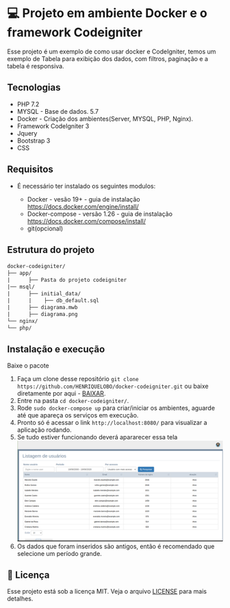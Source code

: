 # :computer: Projeto em ambiente Docker e o framework Codeigniter


Esse projeto é um exemplo de como usar docker e CodeIgniter, temos um exemplo de Tabela para exibição dos dados, com filtros, paginação e a tabela é responsiva.

## Tecnologias
   * PHP 7.2
   * MYSQL - Base de dados. 5.7
   * Docker - Criação dos ambientes(Server, MYSQL, PHP, Nginx).
   * Framework CodeIgniter 3
   * Jquery
   * Bootstrap 3
   * CSS

## Requisitos
- É necessário ter instalado os seguintes modulos:

  * Docker - vesão 19+ - guia de instalação https://docs.docker.com/engine/install/
  * Docker-compose - versão 1.26 - guia de instalação https://docs.docker.com/compose/install/
  * git(opcional)

## Estrutura do projeto
 ```text
docker-codeigniter/
├── app/
|      ├── Pasta do projeto codeigniter
|── msql/
|      ├── initial_data/
|      |    ├── db_default.sql
|      ├── diagrama.mwb
|      ├── diagrama.png
└── nginx/
└── php/
```

## Instalação e execução
Baixe o pacote 

1. Faça um clone desse repositório 
  `git clone https://github.com/HENRIQUELOBO/docker-codeigniter.git` 
  ou baixe diretamente por aqui - [BAIXAR](https://codeload.github.com/HENRIQUELOBO/docker-codeigniter/zip/master).
2. Entre na pasta `cd docker-codeigniter/`.
3. Rode `sudo docker-compose up` para criar/iniciar os ambientes, aguarde até que apareça os serviços em execução.
5. Pronto só é acessar o link `http://localhost:8080/` para visualizar a aplicação rodando.
6. Se tudo estiver funcionando deverá apararecer essa tela
![ScreenShot](https://github.com/HENRIQUELOBO/docker-codeigniter/blob/master/exemple.png "VEJA")
7. Os dados que foram inseridos são antigos, então é recomendado que selecione um período grande.
## :memo: Licença
Esse projeto está sob a licença MIT. Veja o arquivo [LICENSE](LICENSE) para mais detalhes.
